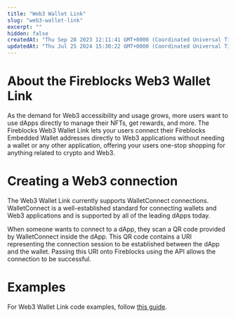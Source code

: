 ```yaml
---
title: "Web3 Wallet Link"
slug: "web3-wallet-link"
excerpt: ""
hidden: false
createdAt: "Thu Sep 28 2023 12:11:41 GMT+0000 (Coordinated Universal Time)"
updatedAt: "Thu Jul 25 2024 15:30:22 GMT+0000 (Coordinated Universal Time)"
---
```

# About the Fireblocks Web3 Wallet Link

As the demand for Web3 accessibility and usage grows, more users want to use dApps directly to manage their NFTs, get rewards, and more. The Fireblocks Web3 Wallet Link lets your users connect their Fireblocks Embedded Wallet addresses directly to Web3 applications without needing a wallet or any other application, offering your users one-stop shopping for anything related to crypto and Web3.

# Creating a Web3 connection

The Web3 Wallet Link currently supports WalletConnect connections. WalletConnect is a well-established standard for connecting wallets and Web3 applications and is supported by all of the leading dApps today.

When someone wants to connect to a dApp, they scan a QR code provided by WalletConnect inside the dApp. This QR code contains a URI representing the connection session to be established between the dApp and the wallet. Passing this URI onto Fireblocks using the API allows the connection to be successful.

# Examples

For Web3 Wallet Link code examples, follow [this guide](https://developers.fireblocks.com/docs/web3-wallet-link).
